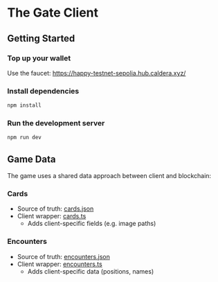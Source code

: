# The Gate Client

## Getting Started

### Top up your wallet

Use the faucet: https://happy-testnet-sepolia.hub.caldera.xyz/

### Install dependencies

```bash
npm install
```

### Run the development server

```bash
npm run dev
```

## Game Data
The game uses a shared data approach between client and blockchain:

### Cards
- Source of truth: [cards.json](../shared/cards.json)
- Client wrapper: [cards.ts](./src/game/cards.ts)
  - Adds client-specific fields (e.g. image paths)

### Encounters
- Source of truth: [encounters.json](../shared/encounters.json)
- Client wrapper: [encounters.ts](./src/game/encounters.ts)
  - Adds client-specific data (positions, names)